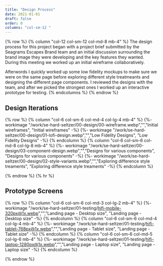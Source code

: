 ```yaml
---
title: "Design Process"
date: 2021-01-01
draft: false
order: 0
columns: "col-sm-12 "
---
```

{%  row %}
{% column "col-12 col-sm-12 col-md-8   mb-4" %}
The design process for this project began with a project brief submitted by the Seagrams Escapes Brand team and an initial discussion surrounding the brand image they were developing and the key features they wanted. During this meeting we worked up an initial wireframe collaboratively.

Afterwords I quickly worked up some low fidelity mockups to make sure we were on the same page before exploring different style treatmeants and designing the different page components. I reviewed the designs with the team, and after we picked the strongest ones I worked up an interactive prototype for testing.
{% endcolumns %}
{% endrow %}

## Design Iterations
{%  row %}
{% column "col-6 col-sm-6 col-md-4 col-lg-4  mb-4" %}
{%- workimage  "/work/se-hard-seltzer/00-design/00-wireframe.webp","","Initial wireframes", "Initial wireframes"  -%}
{%- workimage  "/work/se-hard-seltzer/00-design/01-lofi-design.webp","","Low Fidelity Designs", "Low Fidelity Designs"  -%}
{% endcolumn %}
{% column "col-6 col-sm-6 col-md-8 col-lg-8  mb-4" %}
{%- workimage  "/work/se-hard-seltzer/00-design/03-component-design.webp","","Designs for various components", "Designs for various components"  -%}
{%- workimage  "/work/se-hard-seltzer/00-design/02-style-variants.webp","","Exploring difference style treaments", "Exploring difference style treaments"  -%}
{% endcolumn %}

{% endrow %}
{% hr %}

## Prototype Screens
{%  row %}
{% column "col-6 col-sm-6 col-md-3 col-lg-2  mb-4" %}
{%- workimage  "/work/se-hard-seltzer/01-testing/hifi-mobile-320px@1x.webp","","Landing page - Desktop size", "Landing page - Desktop size" -%}
{% endcolumn %}
{% column "col-6 col-sm-6 col-md-4 col-lg-4  mb-4" %}
{%- workimage  "/work/se-hard-seltzer/01-testing/hifi-tablet-768px@1x.webp","","Landing page - Tablet size", "Landing page - Tablet size"  -%}
{% endcolumn %}
{% column "col-6 col-sm-6 col-md-5 col-lg-6  mb-4" %}
{%- workimage  "/work/se-hard-seltzer/01-testing/hifi-laptop-1280px@1x.webp","","Landing page - Laptop size", "Landing page - Laptop size" -%}
{% endcolumn %}

{% endrow %}

